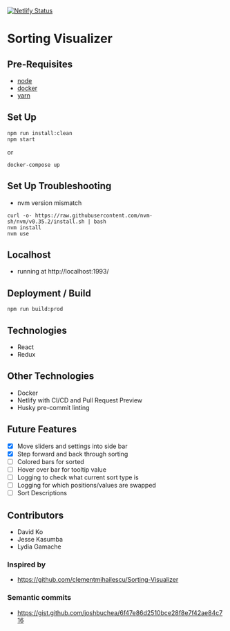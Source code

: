 [![Netlify Status](https://api.netlify.com/api/v1/badges/30a3b545-948f-4fb0-80a0-d618dc180430/deploy-status)](https://app.netlify.com/sites/dkjk-sorting-visualizer/deploys)

# Sorting Visualizer

## Pre-Requisites

- [node](https://treehouse.github.io/installation-guides/mac/node-mac.html)
- [docker](https://www.docker.com/products/docker-desktop)
- [yarn](https://legacy.yarnpkg.com/lang/en/docs/install/#mac-stable)

## Set Up

```
npm run install:clean
npm start
```

or

```
docker-compose up
```

## Set Up Troubleshooting

- nvm version mismatch

```
curl -o- https://raw.githubusercontent.com/nvm-sh/nvm/v0.35.2/install.sh | bash
nvm install
nvm use
```

## Localhost

- running at http://localhost:1993/

## Deployment / Build

```
npm run build:prod
```

## Technologies

- React
- Redux

## Other Technologies

- Docker
- Netlify with CI/CD and Pull Request Preview
- Husky pre-commit linting

## Future Features

- [x] Move sliders and settings into side bar
- [x] Step forward and back through sorting
- [ ] Colored bars for sorted
- [ ] Hover over bar for tooltip value
- [ ] Logging to check what current sort type is
- [ ] Logging for which positions/values are swapped
- [ ] Sort Descriptions

## Contributors

- David Ko
- Jesse Kasumba
- Lydia Gamache

### Inspired by

- https://github.com/clementmihailescu/Sorting-Visualizer

### Semantic commits

- https://gist.github.com/joshbuchea/6f47e86d2510bce28f8e7f42ae84c716
